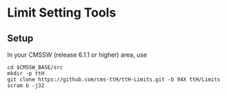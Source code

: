 # Limit Setting Tools

## Setup

In your CMSSW (release 6.1.1 or higher) area, use

    cd $CMSSW_BASE/src
    mkdir -p ttH
    git clone https://github.com/cms-ttH/ttH-Limits.git -b 94X ttH/Limits
    scram b -j32
